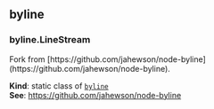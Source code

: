 <a name="module_byline"></a>

## byline
<a name="module_byline.LineStream"></a>

### byline.LineStream
<p>Fork from [https://github.com/jahewson/node-byline](https://github.com/jahewson/node-byline).</p>

**Kind**: static class of [<code>byline</code>](#module_byline)  
**See**: https://github.com/jahewson/node-byline  
